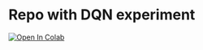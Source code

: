 # Repo with DQN experiment

[![Open In Colab](https://colab.research.google.com/assets/colab-badge.svg)](https://github.com/NikiforovG/DQN/blob/develop/DQN.ipynb)